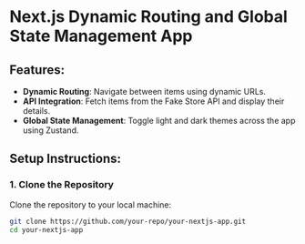 # Next.js Dynamic Routing and Global State Management App

## Features:
- **Dynamic Routing**: Navigate between items using dynamic URLs.
- **API Integration**: Fetch items from the Fake Store API and display their details.
- **Global State Management**: Toggle light and dark themes across the app using Zustand.

## Setup Instructions:

### 1. Clone the Repository

Clone the repository to your local machine:

```bash
git clone https://github.com/your-repo/your-nextjs-app.git
cd your-nextjs-app
